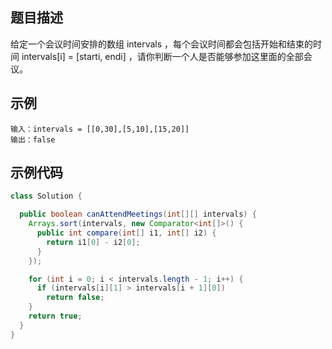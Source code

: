 ## 题目描述
给定一个会议时间安排的数组 intervals ，每个会议时间都会包括开始和结束的时间 intervals[i] = [starti, endi] ，请你判断一个人是否能够参加这里面的全部会议。

## 示例
``` text
输入：intervals = [[0,30],[5,10],[15,20]]
输出：false
```

## 示例代码
``` java
class Solution {

  public boolean canAttendMeetings(int[][] intervals) {
    Arrays.sort(intervals, new Comparator<int[]>() {
      public int compare(int[] i1, int[] i2) {
        return i1[0] - i2[0];
      }
    });

    for (int i = 0; i < intervals.length - 1; i++) {
      if (intervals[i][1] > intervals[i + 1][0])
        return false;
    }
    return true;
  }
}
```
